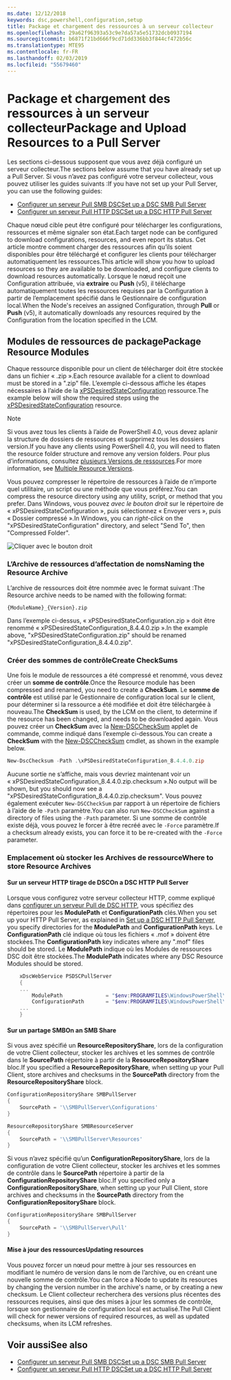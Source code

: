 ```yaml
---
ms.date: 12/12/2018
keywords: dsc,powershell,configuration,setup
title: Package et chargement des ressources à un serveur collecteur
ms.openlocfilehash: 29a62f96393a53c9e7da57a5e51732dcb0937194
ms.sourcegitcommit: b6871f21bd666f9cd71dd336bb3f844cf472b56c
ms.translationtype: MTE95
ms.contentlocale: fr-FR
ms.lasthandoff: 02/03/2019
ms.locfileid: "55679460"
---
```

# <a name="package-and-upload-resources-to-a-pull-server"></a><span data-ttu-id="67604-103">Package et chargement des ressources à un serveur collecteur</span><span class="sxs-lookup"><span data-stu-id="67604-103">Package and Upload Resources to a Pull Server</span></span>

<span data-ttu-id="67604-104">Les sections ci-dessous supposent que vous avez déjà configuré un serveur collecteur.</span><span class="sxs-lookup"><span data-stu-id="67604-104">The sections below assume that you have already set up a Pull Server.</span></span> <span data-ttu-id="67604-105">Si vous n’avez pas configuré votre serveur collecteur, vous pouvez utiliser les guides suivants :</span><span class="sxs-lookup"><span data-stu-id="67604-105">If you have not set up your Pull Server, you can use the following guides:</span></span>

- [<span data-ttu-id="67604-106">Configurer un serveur Pull SMB DSC</span><span class="sxs-lookup"><span data-stu-id="67604-106">Set up a DSC SMB Pull Server</span></span>](pullServerSmb.md)
- [<span data-ttu-id="67604-107">Configurer un serveur Pull HTTP DSC</span><span class="sxs-lookup"><span data-stu-id="67604-107">Set up a DSC HTTP Pull Server</span></span>](pullServer.md)

<span data-ttu-id="67604-108">Chaque nœud cible peut être configuré pour télécharger les configurations, ressources et même signaler son état.</span><span class="sxs-lookup"><span data-stu-id="67604-108">Each target node can be configured to download configurations, resources, and even report its status.</span></span> <span data-ttu-id="67604-109">Cet article montre comment charger des ressources afin qu’ils soient disponibles pour être téléchargé et configurer les clients pour télécharger automatiquement les ressources.</span><span class="sxs-lookup"><span data-stu-id="67604-109">This article will show you how to upload resources so they are available to be downloaded, and configure clients to download resources automatically.</span></span> <span data-ttu-id="67604-110">Lorsque le nœud reçoit une Configuration attribuée, via **extraire** ou **Push** (v5), il télécharge automatiquement toutes les ressources requises par la Configuration à partir de l’emplacement spécifié dans le Gestionnaire de configuration local.</span><span class="sxs-lookup"><span data-stu-id="67604-110">When the Node's receives an assigned Configuration, through **Pull** or **Push** (v5), it automatically downloads any resources required by the Configuration from the location specified in the LCM.</span></span>

## <a name="package-resource-modules"></a><span data-ttu-id="67604-111">Modules de ressources de package</span><span class="sxs-lookup"><span data-stu-id="67604-111">Package Resource Modules</span></span>

<span data-ttu-id="67604-112">Chaque ressource disponible pour un client de télécharger doit être stockée dans un fichier « .zip ».</span><span class="sxs-lookup"><span data-stu-id="67604-112">Each resource available for a client to download must be stored in a ".zip" file.</span></span> <span data-ttu-id="67604-113">L’exemple ci-dessous affiche les étapes nécessaires à l’aide de la [xPSDesiredStateConfiguration](https://www.powershellgallery.com/packages/xPSDesiredStateConfiguration/8.4.0.0) ressource.</span><span class="sxs-lookup"><span data-stu-id="67604-113">The example below will show the required steps using the [xPSDesiredStateConfiguration](https://www.powershellgallery.com/packages/xPSDesiredStateConfiguration/8.4.0.0) resource.</span></span>

> [!NOTE]
> <span data-ttu-id="67604-114">Si vous avez tous les clients à l’aide de PowerShell 4.0, vous devez aplanir la structure de dossiers de ressources et supprimez tous les dossiers version.</span><span class="sxs-lookup"><span data-stu-id="67604-114">If you have any clients using PowerShell 4.0, you will need to flaten the resource folder structure and remove any version folders.</span></span> <span data-ttu-id="67604-115">Pour plus d’informations, consultez [plusieurs Versions de ressources](../configurations/import-dscresource.md#multiple-resource-versions).</span><span class="sxs-lookup"><span data-stu-id="67604-115">For more information, see [Multiple Resource Versions](../configurations/import-dscresource.md#multiple-resource-versions).</span></span>

<span data-ttu-id="67604-116">Vous pouvez compresser le répertoire de ressources à l’aide de n’importe quel utilitaire, un script ou une méthode que vous préférez.</span><span class="sxs-lookup"><span data-stu-id="67604-116">You can compress the resource directory using any utility, script, or method that you prefer.</span></span> <span data-ttu-id="67604-117">Dans Windows, vous pouvez *avec le bouton droit* sur le répertoire de « xPSDesiredStateConfiguration », puis sélectionnez « Envoyer vers », puis « Dossier compressé ».</span><span class="sxs-lookup"><span data-stu-id="67604-117">In Windows, you can *right-click* on the "xPSDesiredStateConfiguration" directory, and select "Send To", then "Compressed Folder".</span></span>

![Cliquer avec le bouton droit](../media/right-click.gif)

### <a name="naming-the-resource-archive"></a><span data-ttu-id="67604-119">L’Archive de ressources d’affectation de noms</span><span class="sxs-lookup"><span data-stu-id="67604-119">Naming the Resource Archive</span></span>

<span data-ttu-id="67604-120">L’archive de ressources doit être nommée avec le format suivant :</span><span class="sxs-lookup"><span data-stu-id="67604-120">The Resource archive needs to be named with the following format:</span></span>

```
{ModuleName}_{Version}.zip
```

<span data-ttu-id="67604-121">Dans l’exemple ci-dessus, « xPSDesiredStateConfiguration.zip » doit être renommé « xPSDesiredStateConfiguration_8.4.4.0.zip ».</span><span class="sxs-lookup"><span data-stu-id="67604-121">In the example above, "xPSDesiredStateConfiguration.zip" should be renamed "xPSDesiredStateConfiguration_8.4.4.0.zip".</span></span>

### <a name="create-checksums"></a><span data-ttu-id="67604-122">Créer des sommes de contrôle</span><span class="sxs-lookup"><span data-stu-id="67604-122">Create CheckSums</span></span>

<span data-ttu-id="67604-123">Une fois le module de ressources a été compressé et renommé, vous devez créer un **somme de contrôle**.</span><span class="sxs-lookup"><span data-stu-id="67604-123">Once the Resource module has been compressed and renamed, you need to create a **CheckSum**.</span></span>  <span data-ttu-id="67604-124">Le **somme de contrôle** est utilisé par le Gestionnaire de configuration local sur le client, pour déterminer si la ressource a été modifiée et doit être téléchargée à nouveau.</span><span class="sxs-lookup"><span data-stu-id="67604-124">The **CheckSum** is used, by the LCM on the client, to determine if the resource has been changed, and needs to be downloaded again.</span></span> <span data-ttu-id="67604-125">Vous pouvez créer un **CheckSum** avec la [New-DSCCheckSum](/powershell/module/PSDesiredStateConfiguration/New-DSCCheckSum) applet de commande, comme indiqué dans l’exemple ci-dessous.</span><span class="sxs-lookup"><span data-stu-id="67604-125">You can create a **CheckSum** with the [New-DSCCheckSum](/powershell/module/PSDesiredStateConfiguration/New-DSCCheckSum) cmdlet, as shown in the example below.</span></span>

```powershell
New-DscChecksum -Path .\xPSDesiredStateConfiguration_8.4.4.0.zip
```

<span data-ttu-id="67604-126">Aucune sortie ne s’affiche, mais vous devriez maintenant voir un « xPSDesiredStateConfiguration_8.4.4.0.zip.checksum ».</span><span class="sxs-lookup"><span data-stu-id="67604-126">No output will be shown, but you should now see a "xPSDesiredStateConfiguration_8.4.4.0.zip.checksum".</span></span> <span data-ttu-id="67604-127">Vous pouvez également exécuter `New-DSCCheckSum` par rapport à un répertoire de fichiers à l’aide de le `-Path` paramètre.</span><span class="sxs-lookup"><span data-stu-id="67604-127">You can also run `New-DSCCheckSum` against a directory of files using the `-Path` parameter.</span></span> <span data-ttu-id="67604-128">Si une somme de contrôle existe déjà, vous pouvez le forcer à être recréé avec le `-Force` paramètre.</span><span class="sxs-lookup"><span data-stu-id="67604-128">If a checksum already exists, you can force it to be re-created with the `-Force` parameter.</span></span>

### <a name="where-to-store-resource-archives"></a><span data-ttu-id="67604-129">Emplacement où stocker les Archives de ressource</span><span class="sxs-lookup"><span data-stu-id="67604-129">Where to store Resource Archives</span></span>

#### <a name="on-a-dsc-http-pull-server"></a><span data-ttu-id="67604-130">Sur un serveur HTTP tirage de DSC</span><span class="sxs-lookup"><span data-stu-id="67604-130">On a DSC HTTP Pull Server</span></span>

<span data-ttu-id="67604-131">Lorsque vous configurez votre serveur collecteur HTTP, comme expliqué dans [configurer un serveur Pull de DSC HTTP](pullServer.md), vous spécifiez des répertoires pour les **ModulePath** et **ConfigurationPath** clés.</span><span class="sxs-lookup"><span data-stu-id="67604-131">When you set up your HTTP Pull Server, as explained in [Set up a DSC HTTP Pull Server](pullServer.md), you specify directories for the **ModulePath** and **ConfigurationPath** keys.</span></span> <span data-ttu-id="67604-132">Le **ConfigurationPath** clé indique où tous les fichiers « .mof » doivent être stockées.</span><span class="sxs-lookup"><span data-stu-id="67604-132">The **ConfigurationPath** key indicates where any ".mof" files should be stored.</span></span> <span data-ttu-id="67604-133">Le **ModulePath** indique où les Modules de ressources DSC doit être stockées.</span><span class="sxs-lookup"><span data-stu-id="67604-133">The **ModulePath** indicates where any DSC Resource Modules should be stored.</span></span>

```powershell
    xDscWebService PSDSCPullServer
    {
    ...
        ModulePath              = "$env:PROGRAMFILES\WindowsPowerShell\DscService\Modules"
        ConfigurationPath       = "$env:PROGRAMFILES\WindowsPowerShell\DscService\Configuration"
    ...
    }

```

#### <a name="on-an-smb-share"></a><span data-ttu-id="67604-134">Sur un partage SMB</span><span class="sxs-lookup"><span data-stu-id="67604-134">On an SMB Share</span></span>

<span data-ttu-id="67604-135">Si vous avez spécifié un **ResourceRepositoryShare**, lors de la configuration de votre Client collecteur, stocker les archives et les sommes de contrôle dans le **SourcePath** répertoire à partir de la **ResourceRepositoryShare** bloc.</span><span class="sxs-lookup"><span data-stu-id="67604-135">If you specified a **ResourceRepositoryShare**, when setting up your Pull Client, store archives and checksums in the **SourcePath** directory from the **ResourceRepositoryShare** block.</span></span>

```powershell
ConfigurationRepositoryShare SMBPullServer
{
    SourcePath = '\\SMBPullServer\Configurations'
}

ResourceRepositoryShare SMBResourceServer
{
    SourcePath = '\\SMBPullServer\Resources'
}
```

<span data-ttu-id="67604-136">Si vous n’avez spécifié qu’un **ConfigurationRepositoryShare**, lors de la configuration de votre Client collecteur, stocker les archives et les sommes de contrôle dans le **SourcePath** répertoire à partir de la  **ConfigurationRepositoryShare** bloc.</span><span class="sxs-lookup"><span data-stu-id="67604-136">If you specified only a **ConfigurationRepositoryShare**, when setting up your Pull Client, store archives and checksums in the **SourcePath** directory from the **ConfigurationRepositoryShare** block.</span></span>

```powershell
ConfigurationRepositoryShare SMBPullServer
{
    SourcePath = '\\SMBPullServer\Pull'
}
```

#### <a name="updating-resources"></a><span data-ttu-id="67604-137">Mise à jour des ressources</span><span class="sxs-lookup"><span data-stu-id="67604-137">Updating resources</span></span>

<span data-ttu-id="67604-138">Vous pouvez forcer un nœud pour mettre à jour ses ressources en modifiant le numéro de version dans le nom de l’archive, ou en créant une nouvelle somme de contrôle.</span><span class="sxs-lookup"><span data-stu-id="67604-138">You can force a Node to update its resources by changing the version number in the archive's name, or by creating a new checksum.</span></span> <span data-ttu-id="67604-139">Le Client collecteur recherchera des versions plus récentes des ressources requises, ainsi que des mises à jour les sommes de contrôle, lorsque son gestionnaire de configuration local est actualisé.</span><span class="sxs-lookup"><span data-stu-id="67604-139">The Pull Client will check for newer versions of required resources, as well as updated checksums, when its LCM refreshes.</span></span>

## <a name="see-also"></a><span data-ttu-id="67604-140">Voir aussi</span><span class="sxs-lookup"><span data-stu-id="67604-140">See also</span></span>

- [<span data-ttu-id="67604-141">Configurer un serveur Pull SMB DSC</span><span class="sxs-lookup"><span data-stu-id="67604-141">Set up a DSC SMB Pull Server</span></span>](pullServerSmb.md)
- [<span data-ttu-id="67604-142">Configurer un serveur Pull HTTP DSC</span><span class="sxs-lookup"><span data-stu-id="67604-142">Set up a DSC HTTP Pull Server</span></span>](pullServer.md)
